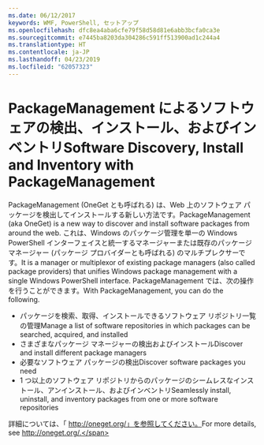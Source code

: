 ```yaml
---
ms.date: 06/12/2017
keywords: WMF, PowerShell, セットアップ
ms.openlocfilehash: dfc8ea4aba6cfe79f58d58d81e6abb3bcfa0ca3e
ms.sourcegitcommit: e7445ba8203da304286c591ff513900ad1c244a4
ms.translationtype: HT
ms.contentlocale: ja-JP
ms.lasthandoff: 04/23/2019
ms.locfileid: "62057323"
---
```

# <a name="software-discovery-install-and-inventory-with-packagemanagement"></a><span data-ttu-id="a946e-102">PackageManagement によるソフトウェアの検出、インストール、およびインベントリ</span><span class="sxs-lookup"><span data-stu-id="a946e-102">Software Discovery, Install and Inventory with PackageManagement</span></span>

<span data-ttu-id="a946e-103">PackageManagement (OneGet とも呼ばれる) は、Web 上のソフトウェア パッケージを検出してインストールする新しい方法です。</span><span class="sxs-lookup"><span data-stu-id="a946e-103">PackageManagement (aka OneGet) is a new way to discover and install software packages from around the web.</span></span> <span data-ttu-id="a946e-104">これは、Windows のパッケージ管理を単一の Windows PowerShell インターフェイスと統一するマネージャーまたは既存のパッケージ マネージャー (パッケージ プロバイダーとも呼ばれる) のマルチプレクサーです。</span><span class="sxs-lookup"><span data-stu-id="a946e-104">It is a manager or multiplexor of existing package managers (also called package providers) that unifies Windows package management with a single Windows PowerShell interface.</span></span> <span data-ttu-id="a946e-105">PackageManagement では、次の操作を行うことができます。</span><span class="sxs-lookup"><span data-stu-id="a946e-105">With PackageManagement, you can do the following.</span></span>

-   <span data-ttu-id="a946e-106">パッケージを検索、取得、インストールできるソフトウェア リポジトリ一覧の管理</span><span class="sxs-lookup"><span data-stu-id="a946e-106">Manage a list of software repositories in which packages can be searched, acquired, and installed</span></span>
-   <span data-ttu-id="a946e-107">さまざまなパッケージ マネージャーの検出およびインストール</span><span class="sxs-lookup"><span data-stu-id="a946e-107">Discover and install different package managers</span></span>
-   <span data-ttu-id="a946e-108">必要なソフトウェア パッケージの検出</span><span class="sxs-lookup"><span data-stu-id="a946e-108">Discover software packages you need</span></span>
-   <span data-ttu-id="a946e-109">1 つ以上のソフトウェア リポジトリからのパッケージのシームレスなインストール、アンインストール、およびインベントリ</span><span class="sxs-lookup"><span data-stu-id="a946e-109">Seamlessly install, uninstall, and inventory packages from one or more software repositories</span></span>

<span data-ttu-id="a946e-110">詳細については、「 http://oneget.org/」を参照してください。</span><span class="sxs-lookup"><span data-stu-id="a946e-110">For more details, see http://oneget.org/.</span></span>
